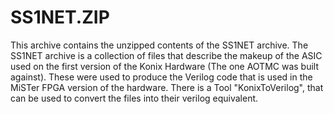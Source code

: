 
# SS1NET.ZIP

This archive contains the unzipped contents of the SS1NET archive. The SS1NET archive is a collection of files that describe the makeup of the ASIC used on the first version of the Konix Hardware (The one AOTMC was built against). These were used to produce the Verilog code that is used in the MiSTer FPGA version of the hardware. There is a Tool "KonixToVerilog", that can be used to convert the files into their verilog equivalent.
